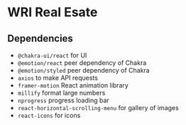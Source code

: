 # WRI Real Esate

## Dependencies
- `@chakra-ui/react` for UI
- `@emotion/react` peer dependency of Chakra
- `@emotion/styled` peer dependency of Chakra
- `axios` to make API requests
- `framer-motion` React animation library
- `millify` format large numbers
- `nprogress` progress loading bar
- `react-horizontal-scrolling-menu` for gallery of images
- `react-icons` for icons